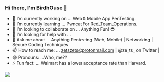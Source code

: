 ### Hi there, I'm BirdhOuse 👋

- 🔭 I’m currently working on ... Web & Mobile App PenTesting. 
- 🌱 I’m currently learning ... Pwncat For Red_Team_Operations.
- 👯 I’m looking to collaborate on ... Anything Fun! 😎
- 🤔 I’m looking for help with ... 
- 💬 Ask me about ... Anything Pentesting (Web, Mobile) | Networking | Secure Coding Techniques
- 📫 How to reach me: ... zetszets@protonmail.com | @ze_ts_ on Twitter |
- 😄 Pronouns: ...Who, me??
- ⚡ Fun fact: ... Walmart has a lower acceptance rate than Harvard.


<img src="https://github-readme-stats.vercel.app/api?username=Birdh0use&&show_icons=true&title_color=ffffff&icon_color=bb2acf&text_color=daf7dc&bg_color=00ABA8">

